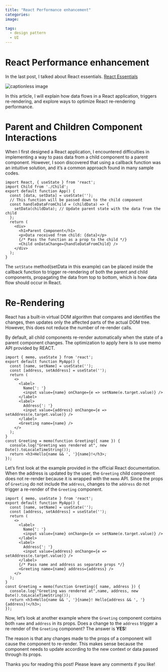 ```yaml
---
title: "React Performance enhancement"
categories:
image: 

tags:
  - design pattern
  - UI
---
```


React Performance enhancement
=============================

In the last post, I talked about React essentials.
 [React Essentials](https://daniel13520cs.github.io/React-Essentials/)

![captionless image](https://miro.medium.com/v2/resize:fit:1400/format:webp/1*bdvQaZIn0hCCG4O_XnRxsA.png)

In this article, I will explain how data flows in a React application, triggers re-rendering, and explore ways to optimize React re-rendering performance.

Parent and Children Component Interactions
==========================================

When I first designed a React application, I encountered difficulties in implementing a way to pass data from a child component to a parent component. However, I soon discovered that using a callback function was an intuitive solution, and it’s a common approach found in many sample codes.

```
import React, { useState } from 'react';
import Child from './Child';
export default function App() {
  const [data, setData] = useState('');
  // This function will be passed down to the child component
  const handleDataFromChild = (childData) => {
    setData(childData); // Update parent state with the data from the child
  };
  return (
    <div>
      <h1>Parent Component</h1>
      <p>Data received from child: {data}</p>
      {/* Pass the function as a prop to the child */}
      <Child onDataChange={handleDataFromChild} />
    </div>
  );
}
```

The `setState` method(setData in this example) can be placed inside the callback function to trigger re-rendering of both the parent and child components, propagating the data from top to bottom, which is how data flow should occur in React.

Re-Rendering
============

React has a built-in virtual DOM algorithm that compares and identifies the changes, then updates only the affected parts of the actual DOM tree. However, this does not reduce the number of re-render calls.

By default, all child components re-render automatically when the state of a parent component changes. The optimization to apply here is to use memo API provided by REACT.

```
import { memo, useState } from 'react';
export default function MyApp() {
  const [name, setName] = useState('');
  const [address, setAddress] = useState('');
  return (
    <>
      <label>
        Name{': '}
        <input value={name} onChange={e => setName(e.target.value)} />
      </label>
      <label>
        Address{': '}
        <input value={address} onChange={e => setAddress(e.target.value)} />
      </label>
      <Greeting name={name} />
    </>
  );
}
const Greeting = memo(function Greeting({ name }) {
  console.log("Greeting was rendered at", new Date().toLocaleTimeString());
  return <h3>Hello{name && ', '}{name}!</h3>;
});
```

Let’s first look at the example provided in the official React documentation. When the address is updated by the user, the `Greeting` child component does not re-render because it is wrapped with the `memo` API. Since the props of `Greeting` do not include the `address`, changes to the `address` do not trigger a re-render of the `Greeting` component.

```
import { memo, useState } from 'react';
export default function MyApp() {
  const [name, setName] = useState('');
  const [address, setAddress] = useState('');
  return (
    <>
      <label>
        Name{': '}
        <input value={name} onChange={e => setName(e.target.value)} />
      </label>
      <label>
        Address{': '}
        <input value={address} onChange={e => setAddress(e.target.value)} />
      </label>
      {/* Pass name and address as separate props */}
      <Greeting name={name} address={address} />
    </>
  );
}
const Greeting = memo(function Greeting({ name, address }) {
  console.log("Greeting was rendered at",name, address, new Date().toLocaleTimeString());
  return <h3>Hello{name && ', '}{name}! Hello{address && ', '}{address}!</h3>;
});
```

Now, let’s look at another example where the `Greeting` component contains both `name` and `address` in its props. Does a change to the `address` trigger a re-render of the `Greeting` component? The answer is **YES**!

The reason is that any changes made to the props of a component will cause the component to re-render. This makes sense because the component needs to update according to the new context or data passed through its props.

Thanks you for reading this post! Please leave any comments if you like!